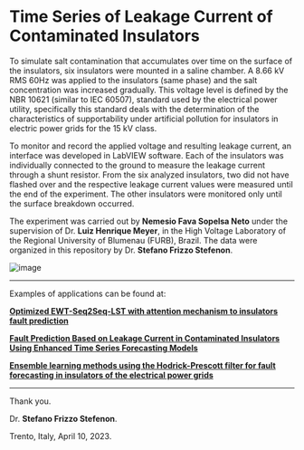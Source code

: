 # Time Series of Leakage Current of Contaminated Insulators

To simulate salt contamination that accumulates over time on the surface of the insulators, six insulators were mounted in a saline chamber. A 8.66 kV RMS 60Hz was applied to the insulators (same phase) and the salt concentration was increased gradually. This voltage level is defined by the NBR 10621 (similar to IEC 60507), standard used by the electrical power utility, specifically this standard deals with the determination of the characteristics of supportability under artificial pollution for insulators in electric power grids for the 15 kV class.

To monitor and record the applied voltage and resulting leakage current, an interface was developed in LabVIEW software. Each of the insulators was individually connected to the ground to measure the leakage current through a shunt resistor. From the six analyzed insulators, two did not have flashed over and the respective leakage current values were measured until the end of the experiment. The other insulators were monitored only until the surface breakdown occurred. 

The experiment was carried out by **Nemesio Fava Sopelsa Neto** under the supervision of Dr. **Luiz Henrique Meyer**, in the High Voltage Laboratory of the Regional University of Blumenau (FURB), Brazil. The data were organized in this repository by Dr. **Stefano Frizzo Stefenon**.

![image](https://user-images.githubusercontent.com/88292916/223122262-40c53b67-1953-4548-8773-98e50c6dd060.png)

---

Examples of applications can be found at:

**[Optimized EWT-Seq2Seq-LST with attention mechanism to insulators fault prediction](https://doi.org/10.3390/s23063202)**

**[Fault Prediction Based on Leakage Current in Contaminated Insulators Using Enhanced Time Series Forecasting Models](https://doi.org/10.3390/s22166121)**

**[Ensemble learning methods using the Hodrick-Prescott filter for fault forecasting in insulators of the electrical power grids](https://doi.org/10.1016/j.ijepes.2023.109269)**

---
Thank you.

Dr. **Stefano Frizzo Stefenon**.

Trento, Italy, April 10, 2023.
